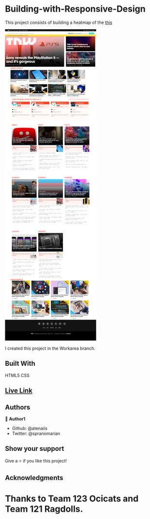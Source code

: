 # Building-with-Responsive-Design


This project consists of building a heatmap of the [this](https://thenextweb.com/)

![screenshot](./assets/things/screencapture.png)

I created this project in the Workarea branch.

## Built With

HTML5
CSS

## [Live Link](https://rawcdn.githack.com/atenaiis/Building-with-Responsive-Design/298299dbd8d3f30043b13e1fc8e103bfe2bb1653/style.html)

## Authors

👤 **Author1**

- Github: @atenaiis
- Twitter: @spranomarian

## Show your support

Give a ⭐️ if you like this project!

## Acknowledgments

Thanks to Team 123 Ocicats and Team 121 Ragdolls.
=======